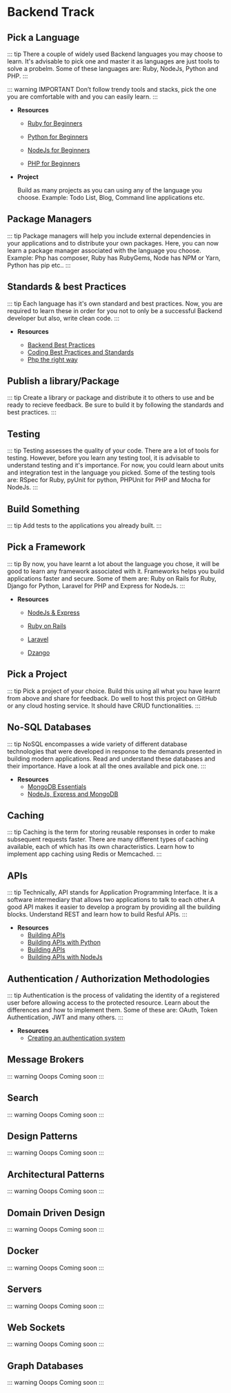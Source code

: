 # Backend Track

## Pick a Language

::: tip
There a couple of widely used Backend languages you may choose to learn. It's advisable to pick one and master it as languages are just tools to solve a probelm. Some of these languages are: Ruby, NodeJs, Python and PHP.
:::

::: warning IMPORTANT
Don’t follow trendy tools and stacks, pick the one you are comfortable with and you can easily learn. 
:::

* **Resources**

  - [Ruby for Beginners](https://www.udemy.com/learn-ruby-programming-in-ten-easy-steps/)

  - [Python for Beginners](https://www.udemy.com/getting-started-with-modern-python/)
  
  - [NodeJs for Beginners](https://www.udemy.com/understand-nodejs/)
  
  - [PHP for Beginners](http://bit.ly/learn-php-course)


* **Project**

  Build as many projects as you can using any of the language you choose. Example: Todo List, Blog, Command line applications etc.
  
  
## Package Managers

::: tip
 Package managers will help you include external dependencies in your applications and to distribute your own packages. Here, you can now learn a package manager associated with the language you choose. Example: Php has composer, Ruby has RubyGems, Node has NPM or Yarn, Python has pip etc..
:::


## Standards & best Practices

::: tip
Each language has it's own standard and best practices. Now, you are required to learn these in order for you not to only be a successful Backend developer but also, write clean code.
:::

* **Resources**

  - [Backend Best Practices](https://github.com/futurice/backend-best-practices)
  - [Coding Best Practices and Standards](https://handbook.imarc.com/)
  - [Php the right way](https://www.phptherightway.com/)



## Publish a library/Package
::: tip
Create a library or package and distribute it to others to use and be ready to recieve feedback. Be sure to build it by following the standards and best practices.
:::


## Testing
::: tip
Testing assesses the quality of your code. There are a lot of tools for testing. However, before you learn any testing tool, it is advisable to understand testing and it's importance. For now, you could learn about units and integration test in the language you picked. Some of the testing tools are: RSpec for Ruby, pyUnit for python, PHPUnit for PHP and Mocha for NodeJs.
:::


## Build Something
::: tip
Add tests to the applications you already built.
:::


## Pick a Framework
::: tip
By now, you have learnt a lot about the language you chose, it will be good to learn any framework associated with it. Frameworks helps you build applications faster and secure. Some of them are: Ruby on Rails for Ruby, Django for Python, Laravel for PHP and Express for NodeJs.
:::

* **Resources**
  - [NodeJs & Express](https://www.udemy.com/nodejs-expressjs/)
  
  - [Ruby on Rails](https://www.udemy.com/professional-rails-5-development-course/)
  
  - [Laravel](https://www.udemy.com/best-laravel/)
  
  - [Dzango](https://www.udemy.com/python-and-django-full-stack-web-developer-bootcamp/)

## Pick a Project 
::: tip
Pick a project of your choice. Build this using all what you have learnt from above and share for feedback. Do well to host this project on GitHub or any cloud hosting service. It should have CRUD functionalities.
:::


## No-SQL Databases
::: tip
NoSQL encompasses a wide variety of different database technologies that were developed in response to the demands presented in building modern applications. Read and understand  these databases and their importance. Have a look at all the ones available and pick one. 
:::

* **Resources**
  - [MongoDB Essentials](https://www.udemy.com/mongodb-essentials-m/)
  - [NodeJs, Express and MongoDB](https://www.udemy.com/nodejs-express-mongodb-dev-to-deployment/)



## Caching
::: tip
Caching is the term for storing reusable responses in order to make subsequent requests faster. There are many different types of caching available, each of which has its own characteristics. Learn how to implement app caching using Redis or Memcached.
:::


## APIs
::: tip
Technically, API stands for Application Programming Interface. It is a software intermediary that allows two applications to talk to each other.A good API makes it easier to develop a program by providing all the building blocks. Understand REST and learn how to build Resful APIs.
:::

* **Resources**
  - [Building APIs](https://www.udemy.com/learn-apis/)
  - [Building APIs with Python](https://www.udemy.com/python-rest-apis-with-flask-docker-mongodb-and-aws-devops/)
  - [Building APIs](https://www.udemy.com/django-python/)
  - [Building APIs with NodeJs](https://www.udemy.com/api-development/)


## Authentication / Authorization Methodologies
::: tip
Authentication is the process of validating the identity of a registered user before allowing access to the protected resource. Learn about the differences and how to implement them. Some of these are: OAuth, Token Authentication, JWT and many others.
:::

* **Resources**
  - [Creating an authentication system](https://www.udemy.com/react-native-authentication-with-nodejs-and-express/)

## Message Brokers
::: warning Ooops
Coming soon
:::


## Search
::: warning Ooops
Coming soon
:::


## Design Patterns
::: warning Ooops
Coming soon
:::


## Architectural Patterns
::: warning Ooops
Coming soon
:::


## Domain Driven Design
::: warning Ooops
Coming soon
:::


## Docker
::: warning Ooops
Coming soon
:::


## Servers
::: warning Ooops
Coming soon
:::


## Web Sockets
::: warning Ooops
Coming soon
:::


## Graph Databases
::: warning Ooops
Coming soon
:::
